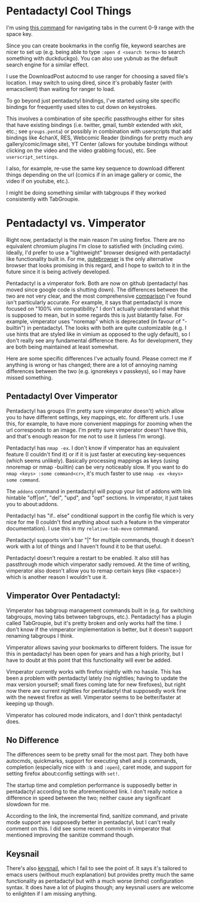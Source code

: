 # Pentadactyl Cool Things
I'm using [this command](https://github.com/angelic-sedition/dotfiles/blob/3f722f0a087dccd752e1dd766c0027c8082e46be/browsing/.pentadactylrc#L544) for navigating tabs in the current 0-9 range with the space key.

Since you can create bookmarks in the config file, keyword searches are nicer to set up (e.g. being able to type `:open d <search terms>` to search something with duckduckgo). You can also use yubnub as the default search engine for a similar effect.

I use the DownloadPost autocmd to use ranger for choosing a saved file's location. I may switch to using dired, since it's probably faster (with emacsclient) than waiting for ranger to load.

To go beyond just pentadactyl bindings, I've started using site specific bindings for frequently used sites to cut down on keystrokes.

This involves a combination of site specific passthroughs either for sites that have existing bindings (i.e. twitter, gmail, tumblr extended with xkit, etc.; see `groups.penta`) or possibly in combination with userscripts that add bindings like 4chanX, RES, Webcomic Reader (bindings for pretty much any gallery/comic/image site), YT Center (allows for youtube bindings without clicking on the video and the video grabbing focus), etc. See `userscript_settings`.

I also, for example, re-use the same key sequence to download different things depending on the url (comics if in an image gallery or comic, the video if on youtube, etc.).

I might be doing something similar with tabgroups if they worked consistently with TabGroupie.

# Pentadactyl vs. Vimperator
Right now, pentadactyl is the main reason I'm using firefox. There are no equivalent chromium plugins I'm close to satisfied with (including cvim). Ideally, I'd prefer to use a "lightweight" browser designed with pentadactyl like functionality built in. For me, [qutebrowser](https://github.com/The-Compiler/qutebrowser) is the only alternative browser that looks promising in this regard, and I hope to switch to it in the future since it is being actively developed.

Pentadactyl is a vimperator fork. Both are now on github (pentadactyl has moved since google code is shutting down). The differences between the two are not very clear, and the most comprehensive [comparison](https://www.wikivs.com/wiki/Pentadactyl_vs_Vimperator) I've found isn't particularly accurate. For example, it says that pentadactyl is more focused on "100% vim compatibility." I don't actually understand what this is supposed to mean, but in some regards this is just blatantly false. For example, vimperator uses "noremap" which is deprecated (in favour of "-builtin") in pentadactyl. The looks with both are quite customizable (e.g. I use hints that are styled like in vimium as opposed to the ugly default), so I don't really see any fundamental difference there. As for development, they are both being maintained at least somewhat.

Here are some specific differences I've actually found. Please correct me if anything is wrong or has changed; there are a lot of annoying naming differences between the two (e.g. ignorekeys v passkeys), so I may have missed something.

## Pentadactyl Over Vimperator
Pentadactyl has groups (I'm pretty sure vimperator doesn't) which allow you to have different settings, key mappings, etc. for different urls. I use this, for example, to have more convenient mappings for zooming when the url corresponds to an image. I'm pretty sure vimperator doesn't have this, and that's enough reason for me not to use it (unless I'm wrong).

Pentadactyl has `nmap -ex`. I don't know if vimperator has an equivalent feature (I couldn't find it) or if it is just faster at executing key-sequences (which seems unlikely). Basically processing mappings as keys (using nnoremap or nmap -builtin) can be very noticeably slow. If you want to do `nmap <keys> :some command<cr>`, it's much faster to use `nmap -ex <keys> some command`.

The `addons` command in pentadactyl will popup your list of addons with link hintable "off|on", "del", "upd", and "opt" sections. In vimperator, it just takes you to about:addons.

Pentadactyl has "if.. else" conditional support in the config file which is very nice for me (I couldn't find anything about such a feature in the vimperator documentation). I use this in my `relative-tab-move` command.

Pentadactyl supports vim's bar "|" for multiple commands, though it doesn't work with a lot of things and I haven't found it to be that useful.

Pentadactyl doesn't require a restart to be enabled. It also still has passthrough mode which vimperator sadly removed. At the time of writing, vimperator also doesn't allow you to remap certain keys (like \<space\>) which is another reason I wouldn't use it.

## Vimperator Over Pentadactyl:
Vimperator has tabgroup management commands built in (e.g. for switching tabgroups, moving tabs between tabgroups, etc.). Pentadactyl has a plugin called TabGroupie, but it's pretty broken and only works half the time. I don't know if the vimperator implementation is better, but it doesn't support renaming tabgroups I think.

Vimperator allows saving your bookmarks to different folders. The issue for this in pentadactyl has been open for years and has a high priority, but I have to doubt at this point that this functionality will ever be added.

Vimperator currently works with firefox nightly with no hassle. This has been a problem with pentadactyl lately (no nightlies; having to update the max version yourself; small fixes coming late for new firefoxes), but right now there are current nightlies for pentadactyl that supposedly work fine with the newest firefox as well. Vimperator seems to be better/faster at keeping up though.

Vimperator has coloured mode indicators, and I don't think pentadactyl does.

## No Difference
The differences seem to be pretty small for the most part. They both have autocmds, quickmarks, support for executing shell and js commands, completion (especially nice with `:b` and `:open`), caret mode, and support for setting firefox about:config settings with `set!`.

The startup time and completion performance is supposedly better in pentadactyl according to the aforementioned link. I don't really notice a difference in speed between the two; neither cause any significant slowdown for me.

According to the link, the incremental find, sanitize command, and private mode support are supposedly better in pentadactyl, but I can't really comment on this. I did see some recent commits in vimperator that mentioned improving the sanitize command though.

## Keysnail
There's also [keysnail](https://github.com/mooz/keysnail), which I fail to see the point of. It says it's tailored to emacs users (without much explanation) but provides pretty much the same functionality as pentadactyl but with a much worse (imho) configuration syntax. It does have a lot of plugins though; any keysnail users are welcome to enlighten if I am missing anything.
